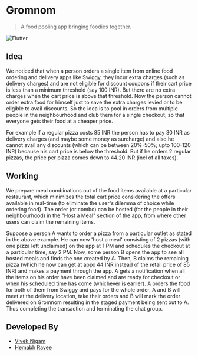 # Gromnom

> A food pooling app bringing foodies together.

![Flutter](https://img.shields.io/badge/Flutter-Made%20with%20Flutter-blue)

## Idea
We noticed that when a person orders a single item from online food ordering and delivery apps like Swiggy, they incur extra charges (such as delivery charges) and are not eligible for discount coupons if their cart price is less than a minimum threshold (say 100 INR). But there are no extra charges when the cart price is above that threshold. Now the person cannot order extra food for himself just to save the extra charges levied or to be eligible to avail discounts. So the idea is to pool in orders from multiple people in the neighbourhood and club them for a single checkout, so that everyone gets their food at a cheaper price. 

For example if a regular pizza costs 85 INR the person has to pay 30 INR as delivery charges (and maybe some money as surcharge) and also he cannot avail any discounts (which can be between 20%-50%; upto 100-120 INR) because his cart price is below the threshold. But if he orders 2 regular pizzas, the price per pizza comes down to 44.20 INR (incl of all taxes).

## Working
We prepare meal combinations out of the food items available at a particular restaurant, which minimizes the total cart price considering the offers available in real-time (to eliminate the user's dilemma of choice while ordering food). The order (or combo) can be hosted (for the people in their neighbourhood) in the "Host a Meal" section of the app, from where other users can claim the remaining items.

Suppose a person A wants to order a pizza from a particular outlet as stated in the above example. He can now 'host a meal' consisting of 2 pizzas (with one pizza left unclaimed) on the app at 1 PM and schedules the checkout at a particular time, say 2 PM. Now, some person B opens the app to see all hosted meals and finds the one created by A. Then, B claims the remaining pizza (which he now can get at appx 44 INR instead of the retail price of 85 INR) and makes a payment through the app. A gets a notification when all the items on his order have been claimed and are ready for checkout or when his scheduled time has come (whichever is earlier). A orders the food for both of them from Swiggy and pays for the whole order. A and B will meet at the delivery location, take their orders and B will mark the order delivered on Gromnom resulting in the staged payment being sent out to A. Thus completing the transaction and terminating the chat group.

## Developed By
- [Vivek Nigam](https://github.com/viveknigam3003)
- [Hemabh Ravee](https://github.com/hemabhravee)
